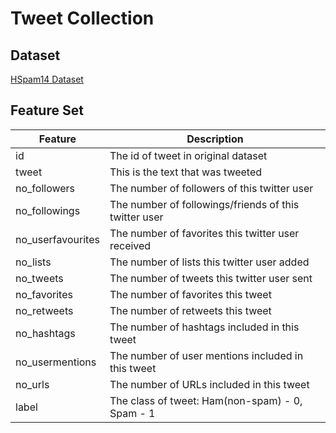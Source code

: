 # Tweet Collection

## Dataset
[HSpam14 Dataset](https://www3.ntu.edu.sg/home/AXSun/datasets.html)

## Feature Set
| Feature | Description |
| --- | --- |
| id | The id of tweet in original dataset |
| tweet | This is the text that was tweeted |
| no_followers | The number of followers of this twitter user |
| no_followings | The number of followings/friends of this twitter user |
| no_userfavourites | The number of favorites this twitter user received |
| no_lists | The number of lists this twitter user added |
| no_tweets | The number of tweets this twitter user sent |
| no_favorites | The number of favorites this tweet |
| no_retweets | The number of retweets this tweet |
| no_hashtags | The number of hashtags included in this tweet |
| no_usermentions | The number of user mentions included in this tweet |
| no_urls | The number of URLs included in this tweet |
| label | The class of tweet: Ham(non-spam) - 0, Spam - 1 |

